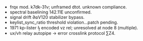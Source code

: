 - frqx mod. k7dk-31v; unframed dtot. unknown compliance.
- spectral baselining 142.11E unconfirmed.
- signal drift ∂⍺V120 stabilizer bypass.
- keylist_sync_ratio threshold violation...patch pending.
- 1971 kp-lister ϟ encoded vz rel; unresolved at node 8 (multiple).
- ux/vh relay autopipe → error crosslink protocol ∑Z4.
